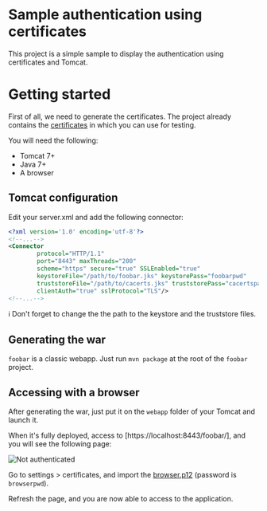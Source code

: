 Sample authentication using certificates
========================================

This project is a simple sample to display the authentication using certificates and Tomcat.

Getting started
===============

First of all, we need to generate the certificates.
The project already contains the [certificates](https://github.com/l-lin/dev-cheat-sheet/tree/master/sample-cert-auth/foobar/certificate) in which you can use for testing.

You will need the following:

* Tomcat 7+
* Java 7+
* A browser

Tomcat configuration
--------------------

Edit your server.xml and add the following connector:

```xml
<?xml version='1.0' encoding='utf-8'?>
<!--...-->
<Connector
        protocol="HTTP/1.1"
        port="8443" maxThreads="200"
        scheme="https" secure="true" SSLEnabled="true"
        keystoreFile="/path/to/foobar.jks" keystorePass="foobarpwd"
        truststoreFile="/path/to/cacerts.jks" truststorePass="cacertspassword"
        clientAuth="true" sslProtocol="TLS"/>
<!--...-->
```

:information_source: Don't forget to change the the path to the keystore and the truststore files.

Generating the war
------------------

`foobar` is a classic webapp. Just run `mvn package` at the root of the `foobar` project.

Accessing with a browser
------------------------

After generating the war, just put it on the `webapp` folder of your Tomcat and launch it.

When it's fully deployed, access to [https://localhost:8443/foobar/], and you will see the following page:

![Not authenticated](https://github.com/l-lin/dev-cheat-sheet/tree/master/sample-cert-auth/images/not_authenticated.png)

Go to settings > certificates, and import the [browser.p12](https://github.com/l-lin/dev-cheat-sheet/blob/master/sample-cert-auth/foobar/certificate/browser.p12) (password is `browserpwd`).

Refresh the page, and you are now able to access to the application.
